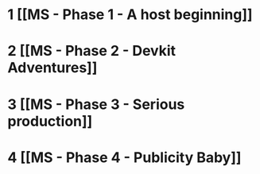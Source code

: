 # 1 [[MS - Phase 1 - A host beginning]]

# 2 [[MS - Phase 2 - Devkit Adventures]]

# 3 [[MS - Phase 3 - Serious production]]

# 4 [[MS - Phase 4 - Publicity Baby]]


